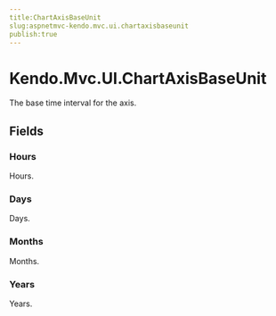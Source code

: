 ```yaml
---
title:ChartAxisBaseUnit
slug:aspnetmvc-kendo.mvc.ui.chartaxisbaseunit
publish:true
---
```


# Kendo.Mvc.UI.ChartAxisBaseUnit

The base time interval for the axis.

## Fields

### Hours
Hours.

### Days
Days.

### Months
Months.

### Years
Years.